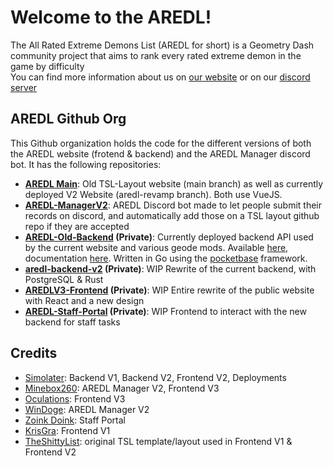 # Welcome to the AREDL!
The All Rated Extreme Demons List (AREDL for short) is a Geometry Dash community project that aims to rank every rated extreme demon in the game by difficulty   
You can find more information about us on [our website](https://aredl.net) or on our [discord server](https://discord.gg/aredl)   
## AREDL Github Org
This Github organization holds the code for the different versions of both the AREDL website (frotend & backend) and the AREDL Manager discord bot. It has the following repositories:
-  **[AREDL Main](https://github.com/All-Rated-Extreme-Demon-List/AREDL)**: Old TSL-Layout website (main branch) as well as currently deployed V2 Website (aredl-revamp branch). Both use VueJS.
-  **[AREDL-ManagerV2](https://github.com/All-Rated-Extreme-Demon-List/AREDL-ManagerV2)**: AREDL Discord bot made to let people submit their records on discord, and automatically add those on a TSL layout github repo if they are accepted
-  **[AREDL-Old-Backend](https://github.com/All-Rated-Extreme-Demon-List/AREDL-Old-Backend) (Private)**: Currently deployed backend API used by the current website and various geode mods. Available [here](https://api.aredl.net/api), documentation [here](https://api.aredl.net/docs/index.html). Written in Go using the [pocketbase](https://pocketbase.io) framework.
-  **[aredl-backend-v2](https://github.com/All-Rated-Extreme-Demon-List/aredl-backend-v2) (Private)**: WIP Rewrite of the current backend, with PostgreSQL & Rust
-  **[AREDLV3-Frontend](https://github.com/All-Rated-Extreme-Demon-List/AREDLV3-Frontend) (Private)**: WIP Entire rewrite of the public website with React and a new design
-  **[AREDL-Staff-Portal](https://github.com/All-Rated-Extreme-Demon-List/AREDL-Staff-Portal) (Private)**: WIP Frontend to interact with the new backend for staff tasks

## Credits
- [Simolater](https://github.com/Simolater): Backend V1, Backend V2, Frontend V2, Deployments
- [Minebox260](https://github.com/Minebox260): AREDL Manager V2, Frontend V3
- [Oculations](https://github.com/ThatGuyNick05): Frontend V3
- [WinDoge](https://github.com/WinDogePlays): AREDL Manager V2
- [Zoink Doink](https://github.com/zoinkdoink): Staff Portal
- [KrisGra](https://github.com/krisgrant): Frontend V1
- [TheShittyList](https://github.com/TheShittyList): original TSL template/layout used in Frontend V1 & Frontend V2

